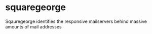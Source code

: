 # squaregeorge
Sqauregeorge identifies the responsive mailservers behind massive amounts of mail addresses
